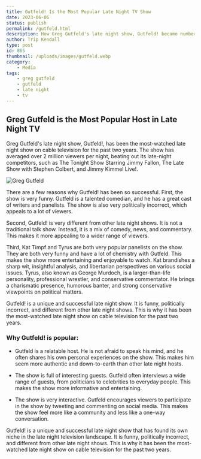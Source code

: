 ```yaml
---
title: Gutfeld! Is the Most Popular Late Night TV Show
date: 2023-06-06
status: publish
permalink: /gutfeld.html
description: How Greg Gutfeld's late night show, Gutfeld! became number 1.
author: Trip Kendall
type: post
id: 865
thumbnail: /uploads/images/gutfeld.webp
category:
    - Media
tags:
    - greg gutfeld
    - gutfeld
    - late night
    - tv
---
```


## Greg Gutfeld is the Most Popular Host in Late Night TV

Greg Gutfeld's late night show, Gutfeld!, has been the most-watched late night show on cable television for the past two years. The show has averaged over 2 million viewers per night, beating out its late-night competitors, such as The Tonight Show Starring Jimmy Fallon, The Late Show with Stephen Colbert, and Jimmy Kimmel Live!.

![Greg Gutfeld](/uploads/images/gutfeld.webp)

There are a few reasons why Gutfeld! has been so successful. First, the show is very funny. Gutfeld is a talented comedian, and he has a great cast of writers and panelists. The show is also very politically incorrect, which appeals to a lot of viewers.

Second, Gutfeld! is very different from other late night shows. It is not a traditional talk show. Instead, it is a mix of comedy, news, and commentary. This makes it more appealing to a wider range of viewers.

Third, Kat Timpf and Tyrus are both very popular panelists on the show. They are both very funny and have a lot of chemistry with Gutfeld. This makes the show more entertaining and enjoyable to watch.
Kat brandishes a sharp wit, insightful analysis, and libertarian perspectives on various social issues. Tyrus, also known as George Murdoch, is a larger-than-life personality, professional wrestler, and conservative commentator.  He brings a charismatic presence, humorous banter, and strong conservative viewpoints on political matters.


Gutfeld! is a unique and successful late night show. It is funny, politically incorrect, and different from other late night shows. This is why it has been the most-watched late night show on cable television for the past two years.

### Why Gutfeld! is popular:

- Gutfeld is a relatable host. He is not afraid to speak his mind, and he often shares his own personal experiences on the show. This makes him seem more authentic and down-to-earth than other late night hosts.

- The show is full of interesting guests. Gutfeld often interviews a wide range of guests, from politicians to celebrities to everyday people. This makes the show more informative and entertaining.

- The show is very interactive. Gutfeld encourages viewers to participate in the show by tweeting and commenting on social media. This makes the show feel more like a community and less like a one-way conversation.

Gutfeld! is a unique and successful late night show that has found its own niche in the late night television landscape. It is funny, politically incorrect, and different from other late night shows. This is why it has been the most-watched late night show on cable television for the past two years.
